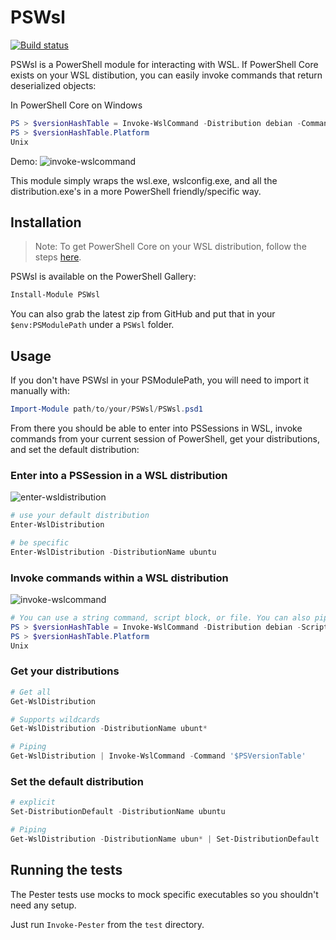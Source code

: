 # PSWsl

[![Build status](https://ci.appveyor.com/api/projects/status/d9gpxqarsca9pa3o/branch/master?svg=true)](https://ci.appveyor.com/project/PowerShell/pswsl/branch/master)

PSWsl is a PowerShell module for interacting with WSL. If PowerShell Core exists on your WSL distibution, you can easily invoke commands that return deserialized objects:

In PowerShell Core on Windows
```powershell
PS > $versionHashTable = Invoke-WslCommand -Distribution debian -Command '$PSVersionTable'
PS > $versionHashTable.Platform
Unix
``` 

Demo:
![invoke-wslcommand](https://user-images.githubusercontent.com/2644648/39400721-d037036c-4aea-11e8-87e7-608de8fc4ca7.gif)

This module simply wraps the wsl.exe, wslconfig.exe, and all the distribution.exe's in a more PowerShell friendly/specific way.

## Installation

> Note: To get PowerShell Core on your WSL distribution, follow the steps [here](https://github.com/powershell/powershell#get-powershell).

PSWsl is available on the PowerShell Gallery:

```powershell
Install-Module PSWsl
```

You can also grab the latest zip from GitHub and put that in your `$env:PSModulePath` under a `PSWsl` folder.

## Usage

If you don't have PSWsl in your PSModulePath, you will need to import it manually with:

```powershell
Import-Module path/to/your/PSWsl/PSWsl.psd1
```

From there you should be able to enter into PSSessions in WSL, invoke commands from your current session of PowerShell, get your distributions, and set the default distribution:

### Enter into a PSSession in a WSL distribution

![enter-wsldistribution](https://user-images.githubusercontent.com/2644648/39400720-d0207aca-4aea-11e8-9f5c-6fb9b14953ff.gif)

```powershell
# use your default distribution
Enter-WslDistribution

# be specific
Enter-WslDistribution -DistributionName ubuntu
```

### Invoke commands within a WSL distribution

![invoke-wslcommand](https://user-images.githubusercontent.com/2644648/39400721-d037036c-4aea-11e8-87e7-608de8fc4ca7.gif)

```powershell
# You can use a string command, script block, or file. You can also pipe in a distribution array
PS > $versionHashTable = Invoke-WslCommand -Distribution debian -ScriptBlock { $PSVersionTable }
PS > $versionHashTable.Platform
Unix
```

### Get your distributions

```powershell
# Get all
Get-WslDistribution

# Supports wildcards
Get-WslDistribution -DistributionName ubunt*

# Piping
Get-WslDistribution | Invoke-WslCommand -Command '$PSVersionTable'
```

### Set the default distribution

```powershell
# explicit
Set-DistributionDefault -DistributionName ubuntu

# Piping
Get-WslDistribution -DistributionName ubun* | Set-DistributionDefault
```

## Running the tests

The Pester tests use mocks to mock specific executables so you shouldn't need any setup.

Just run `Invoke-Pester` from the `test` directory.

